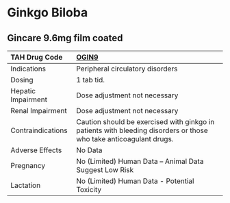 # Ginkgo Biloba

## Gincare 9.6mg film coated

| TAH Drug Code      | [**OGIN9**](https://www.tahsda.org.tw/drugs/hissearch.php?drug_code=OGIN9)                                         |
|:-------------------|:-------------------------------------------------------------------------------------------------------------------|
| Indications        | Peripheral circulatory disorders                                                                                   |
| Dosing             | 1 tab tid.                                                                                                         |
| Hepatic Impairment | Dose adjustment not necessary                                                                                      |
| Renal Impairment   | Dose adjustment not necessary                                                                                      |
| Contraindications  | Caution should be exercised with ginkgo in patients with bleeding disorders or those who take anticoagulant drugs. |
| Adverse Effects    | No Data                                                                                                            |
| Pregnancy          | No (Limited) Human Data – Animal Data Suggest Low Risk                                                             |
| Lactation          | No (Limited) Human Data - Potential Toxicity                                                                       |

